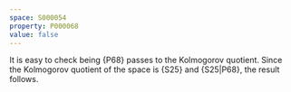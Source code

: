 ```yaml
---
space: S000054
property: P000068
value: false
---
```


It is easy to check being {P68} passes to the Kolmogorov quotient. Since the Kolmogorov quotient of the space is
{S25} and {S25|P68}, the result follows.
